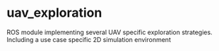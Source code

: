 # uav_exploration
ROS module implementing several UAV specific exploration strategies. Including a use case specific 2D simulation environment
